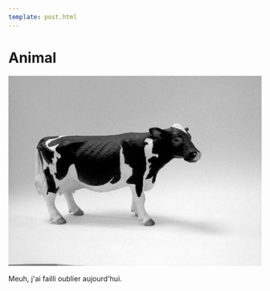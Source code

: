 ```yaml
---
template: post.html
---
```


# Animal

![Une image d'animal](./animal.jpg)

Meuh, j'ai failli oublier aujourd'hui.